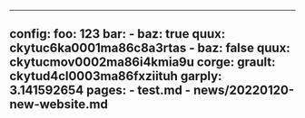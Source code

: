 ---
config:
  foo: 123
  bar:
    - baz: true
      quux: ckytuc6ka0001ma86c8a3rtas
    - baz: false
      quux: ckytucmov0002ma86i4kmia9u
  corge:
    grault: ckytud4cl0003ma86fxziituh
    garply: 3.141592654
  pages:
    - test.md
    - news/20220120-new-website.md
----------------------------------
